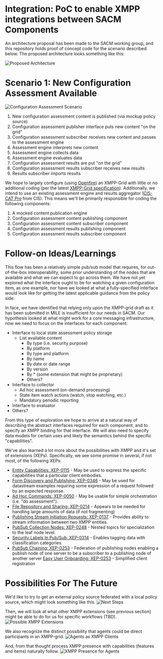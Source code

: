 # Integration: PoC to enable XMPP integrations between SACM Components
An architecture proposal has been made to the SACM working group, and this repository holds proof of concept code for the scenario described below. The proposed architecture looks something like this:

![Proposed Architecture](https://raw.githubusercontent.com/CISecurity/Integration/master/docs/img/mandm-arch.png)

# Scenario 1: New Configuration Assessment Available

![Configuration Assessment Scenario](https://raw.githubusercontent.com/CISecurity/Integration/master/docs/img/ietf-101-hackathon%202.png)

1. New configuration assessment content is published (via mockup policy source)
2. Configuration assessment publisher interface puts new content "on the grid"
3. Configuration assessment subscriber receives new content and passes to the assessment engine
4. Assessment engine interprets new content
5. Assessment engine collects data
6. Assessment engine evaluates data
7. Configuration assessment results are put "on the grid"
8. Configuration assessment results subscriber receives new results
9. Results subscriber imports results

We hope to largely configure (using [Openfire](https://www.igniterealtime.org/projects/openfire/)) an XMPP-Grid with little or no additional coding (per the latest [XMPP-Grid specification](https://datatracker.ietf.org/doc/draft-ietf-mile-xmpp-grid/)). Additionally, we intend to use an existing assessment engine and results aggregator ([CIS-CAT Pro](https://www.cisecurity.org/cybersecurity-tools/cis-cat-pro/) from CIS). This means we'll be primarily responsible for coding the following components:

1. A mocked content publication engine
2. Configuration assessment content publishing component
3. Configuration assessment content subscriber component
4. Configuration assessment results publishing component
5. Configuration assessment results subscriber component

# Follow-on Ideas/Learnings

This flow has been a relatively simple pub/sub model that requires, for out-of-the-box interoperability, some prior understanding of the nodes that are available and what we can expect to go across them. We have not yet explored what the interface ought to be for watching a given configuration item, as one example, nor have we looked at what a fully-specified interface would look like for getting the latest applicable guidance from the policy side.

In face, we have identified that relying only upon the XMPP-grid draft as it has been submitted in MILE is insufficient for our needs in SACM. Our hypothesis looked at what might work for a core messaging infrastructure, now we need to focus on the interfaces for each component.

* Interface to local state assessment policy storage
  * List available content
    * By type (i.e. security purpose)
    * By platform
    * By type and platform
    * By name
    * By date or date range
    * By version
    * By * (some extension that might be proprietary)
    * Others?
* Interface to collector
  * Ad hoc assessment (on-demand processing)
  * State item watch actions (watch, stop watching, etc.)
  * Mandatory periodic reporting
* Interface to evaluator
* Others?

From this type of exploration we hope to arrive at a natural way of describing the abstract interfaces required for each component, and to specify an XMPP binding for that interface. We will also need to specify data models for certain uses and likely the semantics behind the specific "capabilities".

We've also learned a lot more about the possibilities with XMPP and it's set of extensions (XEPs). Specifically, we see some promise in several, if not most, of the following XEPs:

* [Entity Capabilities: XEP-0115](https://xmpp.org/extensions/xep-0115.html) - May be used to express the specific capabilities that a particular client embodies.
* [Form Discovery and Publishing: XEP-0346](https://xmpp.org/extensions/xep-0346.html) - May be used for datastream examples requiring some expression of a request followed by an expected response.
* [Ad Hoc Commands: XEP-0050](https://xmpp.org/extensions/xep-0050.html) - May be usable for simple orchestration (i.e. "do assessment").
* [File Repository and Sharing: XEP-0214](https://xmpp.org/extensions/xep-0214.html) - Appears to be needed for handling large amounts of data (if not fragmenting)
* [Publishing Stream Initiation Requests: XEP-0137](https://xmpp.org/extensions/xep-0137.html) - Provides ability to stream information between two XMPP entities.
* [PubSub Collection Nodes: XEP-0248](https://xmpp.org/extensions/xep-0248.html) - Nested topics for specialization to the leaf node level.
* [Security Labels In Pub/Sub: XEP-0314](https://xmpp.org/extensions/xep-0314.html) - Enables tagging data with classification categories.
* [PubSub Chaining: XEP-0253](https://xmpp.org/extensions/xep-0253.html) - Federation of publishing nodes enabling a publish node of one server to be a subscriber to a publishing node of another server
[Easy User Onboarding: XEP-0253](https://xmpp.org/extensions/xep-0253.html) - Simplified client registration

# Possibilities For The Future

We'd like to try to get an external policy source federated with a local policy source, which might look something like this.
![Next Steps](https://raw.githubusercontent.com/CISecurity/Integration/master/docs/img/01-next.png)

Then, we will look at what other XMPP extensions (see previous section) might be able to do for us for specific workflows (TBD).
![Possible XMPP Extensions](https://raw.githubusercontent.com/CISecurity/Integration/master/docs/img/02-possible-xmpp-extensions.png)

We also recognize the distinct possibility that agents could be direct participants in an XMPP-grid.
![Agents as XMPP Clients](https://raw.githubusercontent.com/CISecurity/Integration/master/docs/img/03-xmpp-as-agent.png)

And, from that thought process XMPP presence with capabilities (features and items) naturally follow.
![XMPP Presence for Agents](https://raw.githubusercontent.com/CISecurity/Integration/master/docs/img/04-presense-for-endpoints.png)
